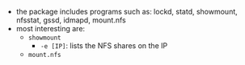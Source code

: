- the package includes programs such as: lockd, statd, showmount, nfsstat, gssd, idmapd, mount.nfs
- most interesting are:
	- `showmount`
		- `-e [IP]`: lists the NFS shares on the IP
	- `mount.nfs`